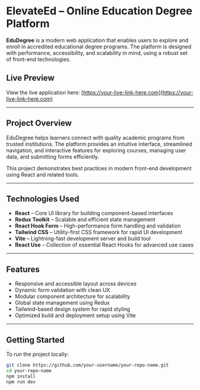 # ElevateEd – Online Education Degree Platform

**EduDegree** is a modern web application that enables users to explore and enroll in accredited educational degree programs. The platform is designed with performance, accessibility, and scalability in mind, using a robust set of front-end technologies.

## Live Preview

View the live application here: [https://your-live-link-here.com](https://your-live-link-here.com)

---

## Project Overview

EduDegree helps learners connect with quality academic programs from trusted institutions. The platform provides an intuitive interface, streamlined navigation, and interactive features for exploring courses, managing user data, and submitting forms efficiently.

This project demonstrates best practices in modern front-end development using React and related tools.

---

## Technologies Used

- **React** – Core UI library for building component-based interfaces  
- **Redux Toolkit** – Scalable and efficient state management  
- **React Hook Form** – High-performance form handling and validation  
- **Tailwind CSS** – Utility-first CSS framework for rapid UI development  
- **Vite** – Lightning-fast development server and build tool  
- **React Use** – Collection of essential React Hooks for advanced use cases

---

## Features

- Responsive and accessible layout across devices
- Dynamic form validation with clean UX
- Modular component architecture for scalability
- Global state management using Redux
- Tailwind-based design system for rapid styling
- Optimized build and deployment setup using Vite

---

## Getting Started

To run the project locally:

```bash
git clone https://github.com/your-username/your-repo-name.git
cd your-repo-name
npm install
npm run dev
